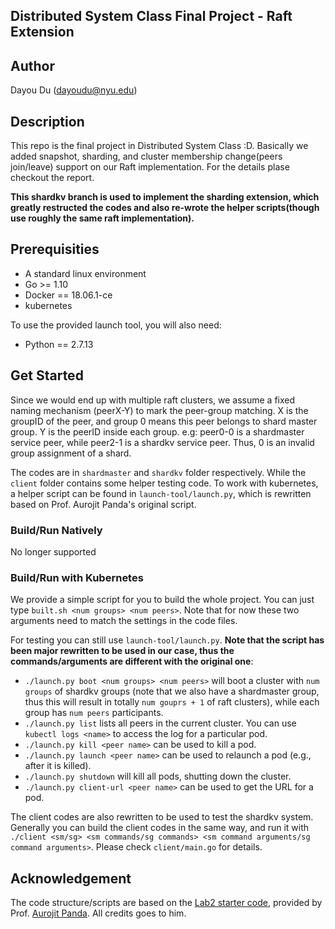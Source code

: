 Distributed System Class Final Project - Raft Extension
-------------------

## Author

Dayou Du (dayoudu@nyu.edu)

## Description

This repo is the final project in Distributed System Class :D. Basically we added snapshot, sharding, and cluster membership change(peers join/leave) support on our Raft implementation. For the details plase checkout the report.

**This shardkv branch is used to implement the sharding extension, which greatly restructed the codes and also re-wrote the helper scripts(though use roughly the same raft implementation).**

## Prerequisities

- A standard linux environment
- Go >= 1.10
- Docker == 18.06.1-ce
- kubernetes

To use the provided launch tool, you will also need:

- Python == 2.7.13

## Get Started

Since we would end up with multiple raft clusters, we assume a fixed naming mechanism (peerX-Y) to mark the peer-group matching. X is the groupID of the peer, and group 0 means this peer belongs to shard master group. Y is the peerID inside each group. e.g: peer0-0 is a shardmaster service peer, while peer2-1 is a shardkv service peer. Thus, 0 is an invalid group assignment of a shard.

The codes are in `shardmaster` and `shardkv` folder respectively. While the `client` folder contains some helper testing code. To work with kubernetes, a helper script can be found in `launch-tool/launch.py`, which is rewritten based on Prof. Aurojit Panda's original script.

### Build/Run Natively

No longer supported

### Build/Run with Kubernetes

We provide a simple script for you to build the whole project. You can just type `built.sh <num groups> <num peers>`. Note that for now these two arguments need to match the settings in the code files. 

For testing you can still use `launch-tool/launch.py`. **Note that the script has been major rewritten to be used in our case, thus the commands/arguments are different with the original one**:

-   `./launch.py boot <num groups> <num peers>` will boot a cluster with `num groups` of shardkv groups (note that we also have a shardmaster group, thus this will result in totally `num gouprs + 1` of raft clusters), while each group has `num peers` participants.
-   `./launch.py list` lists all peers in the current cluster. You can use `kubectl logs <name>` to access the log for a
    particular pod.
-   `./launch.py kill <peer name>` can be used to kill a pod.
-   `./launch.py launch <peer name>` can be used to relaunch a pod (e.g., after it is killed).
-   `./launch.py shutdown` will kill all pods, shutting down the cluster.
-   `./launch.py client-url <peer name>` can be used to get the URL for a pod.

The client codes are also rewritten to be used to test the shardkv system. Generally you can build the client codes in the same way, and run it with `./client <sm/sg> <sm commands/sg commands> <sm command arguments/sg command arguments>`. Please check `client/main.go` for details.

## Acknowledgement

The code structure/scripts are based on the [Lab2 starter code](https://github.com/nyu-distributed-systems-fa18/starter-code-lab2), provided by Prof. [Aurojit Panda](https://cs.nyu.edu/~apanda/). All credits goes to him.
